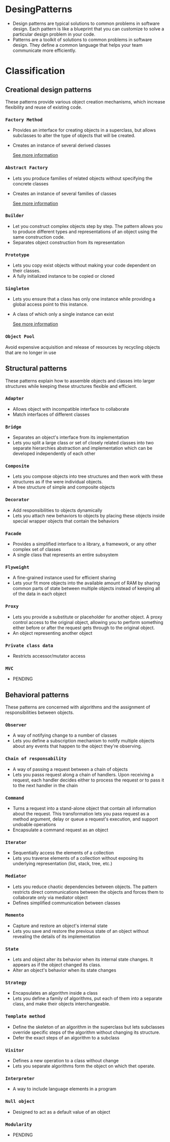 # DesingPatterns

- Design patterns are typical solutions to common problems in software design. Each pattern is like a blueprint that you can customize to solve a particular design problem in your code.
- Patterns are a toolkit of solutions to common
problems in software design. They define a common language that helps your team communicate more efficiently.

# Classification

## Creational design patterns

These patterns provide various object creation mechanisms, which increase flexibility and reuse of existing code.

### ```Factory Method```

- Provides an interface for creating objects in a superclass, but allows subclasses to alter the type of objects that will be created.
- Creates an instance of several derived classes

    [See more information](https://github.com/alejoalvarez/Design-Patterns/blob/master/Factory-Method.md)

### ```Abstract Factory```
    
- Lets you produce families of related objects without specifying the concrete classes
- Creates an instance of several families of classes

    [See more information](https://github.com/alejoalvarez/Design-Patterns/blob/master/Abstract-Factory.md)

### ```Builder```

- Let you construct complex objects step by step. The pattern allows you to produce different types and representations of an object using the same construction code.
- Separates object construction from its representation

### ```Prototype```

- Lets you copy exist objects without making your code dependent on their classes.
- A fully initialized instance to be copied or cloned

### ```Singleton```

- Lets you ensure that a class has only one instance while providing a global access point to this instance.
- A class of which only a single instance can exist

    [See more information](https://github.com/alejoalvarez/Design-Patterns/blob/master/Singleton.md)

### ```Object Pool```

Avoid expensive acquisition and release of resources by recycling objects that are no longer in use

## Structural patterns
These patterns explain how to assemble objects and classes into larger structures while keeping these structures flexible and efficient.

### ```Adapter```

- Allows object with incompatible interface to collaborate
- Match interfaces of different classes

### ```Bridge```

- Separates an object's interface from its implementation
-   Lets you split a large class or set of closely related classes into two separate hierarchies abstraction and implementation which can be developed independently of each other

### ```Composite```

- Lets you compose objects into tree structures and then work with these structures as if the were individual objects.
- A tree structure of simple and composite objects

### ```Decorator```

- Add responsibilities to objects dynamically
- Lets you attach new behaviors to objects by placing these objects inside special wrapper objects that contain the behaviors

### ```Facade```

- Provides a simplified interface to a library, a framework, or any other complex set of classes
- A single class that represents an entire subsystem

### ```Flyweight```

- A fine-grained instance used for efficient sharing
- Lets your fit more objects into the available amount of RAM by sharing common parts of state between multiple objects instead of keeping all of the data in each object 

### ```Proxy```

- Lets you provide a substitute or placeholder for another object. A proxy control access to the original object, allowing you to perform something either before or after the request gets through to the original object.
- An object representing another object

### ```Private class data```

- Restricts accessor/mutator access

### ```MVC```

- PENDING


## Behavioral patterns
These patterns are concerned with algorithms and the assignment of responsibilities between objects.

### ```Observer```

- A way of notifying change to a number of classes
- Lets you define a subscription mechanism to notify multiple objects about any events that happen to the object they're observing.

### ```Chain of responsability```

- A way of passing a request between a chain of objects
- Lets you passs request along a chain of handlers. Upon receiving a request, each handler decides either to process the request or to pass it to the next handler in the chain

### ```Command```

- Turns a request into a stand-alone object that contain all information about the request. This transformation lets you pass request as a method argument, delay or queue a request's execution, and support undoable operations
- Encapsulate a command request as an object

### ```Iterator```

- Sequentially access the elements of a collection
- Lets you traverse elements of a collection without exposing its underlying representation (list, stack, tree, etc.)

### ```Mediator```

- Lets you reduce chaotic dependencies between objects. The pattern restricts direct communications between the objects and forces them to collaborate only via mediator object
- Defines simplified communication between classes

### ```Memento```

- Capture and restore an object's internal state
- Lets you save and restore the previous state of an object without revealing the details of its implementation

### ```State```

- Lets and object alter its behavior when its internal state changes. It appears as if the object changed its class.
- Alter an object's behavior when its state changes

### ```Strategy```

- Encapsulates an algorithm inside a class
- Lets you define a family of algorithms, put each of them into a separate class, and make their objects interchangeable.

### ```Template method```

- Define the skeleton of an algorithm in the superclass but lets subclasses override specific steps of the algorithm without changing its structure.
- Defer the exact steps of an algorithm to a subclass

### ```Visitor```

- Defines a new operation to a class without change
- Lets you separate algorithms form the object on which thet operate.

### ```Interpreter```

- A way to include language elements in a program

### ```Null object```

- Designed to act as a default value of an object

### ```Modularity```

- PENDING

